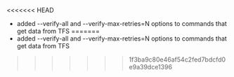 <<<<<<< HEAD
* added --verify-all and --verify-max-retries=N options to commands that get data from TFS
=======
* added --verify-all and --verify-max-retries=N options to commands that get data from TFS
>>>>>>> 1f3ba9c80e46af54c2fed7bdcfd0e9a39dce1396
